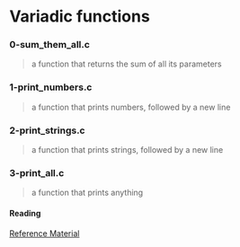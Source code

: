 # Variadic functions

### 0-sum_them_all.c
> a function that returns the sum of all its parameters

### 1-print_numbers.c
> a function that prints numbers, followed by a new line

### 2-print_strings.c
> a function that prints strings, followed by a new line

### 3-print_all.c
> a function that prints anything

#### Reading
[Reference Material](https://www.gnu.org/software/libc/manual/html_node/Argument-Macros.html)
